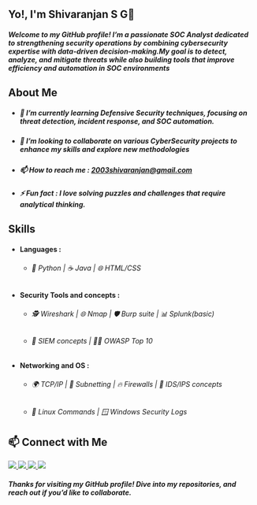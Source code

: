 ## Yo!, I'm Shivaranjan S G👋
##### Welcome to my GitHub profile! I’m a passionate SOC Analyst dedicated to strengthening security operations by combining cybersecurity expertise with data-driven decision-making.My goal is to detect, analyze, and mitigate threats while also building tools that improve efficiency and automation in SOC environments
## About Me
- ##### 🌱 I’m currently learning Defensive Security techniques, focusing on threat detection, incident response, and SOC automation.
- ##### 👯 I’m looking to collaborate on various CyberSecurity projects to enhance my skills and explore new methodologies
- ##### 📫 How to reach me : 2003shivaranjan@gmail.com
- ##### ⚡ Fun fact : I love solving puzzles and challenges that require analytical thinking.
## Skills
- #### Languages :
     - ###### 🐍 Python | ☕ Java | 🌐 HTML/CSS
- #### Security Tools and concepts :
     - ###### 🕵️ Wireshark | 🌐 Nmap | 🛡️ Burp suite | 📊 Splunk(basic)
     - ###### 🔐 SIEM concepts | 🏴‍☠️ OWASP Top 10
- #### Networking and OS :
     - ###### 🌍 TCP/IP | 🔢 Subnetting | 🔥 Firewalls | 👀 IDS/IPS concepts
     - ###### 🐧 Linux Commands | 🪟 Windows Security Logs
## 📫 Connect with Me  
<a href="https://www.linkedin.com/in/shivaranjan-s-g/" target="_blank">
  <img src="https://img.icons8.com/fluency/30/linkedin.png"/>
</a>
<a href="mailto:2003shivaranjan@gmail.com" target="_blank">
  <img src="https://img.icons8.com/fluency/30/gmail.png"/>
</a>
<a href="https://drive.google.com/file/d/1TdFknyttLt9FK7F_YqgOWzb8ZDQTPYS6/view?usp=sharing" target="_blank">
  <img src="https://img.icons8.com/fluency/30/resume.png"/>
</a>
<a href="https://leetcode.com/u/Shivaranjan/" target="_blank">
  <img src="https://img.icons8.com/external-tal-revivo-shadow-tal-revivo/30/leetcode.png"/>
</a>

##### Thanks for visiting my GitHub profile! Dive into my repositories, and reach out if you’d like to collaborate.
